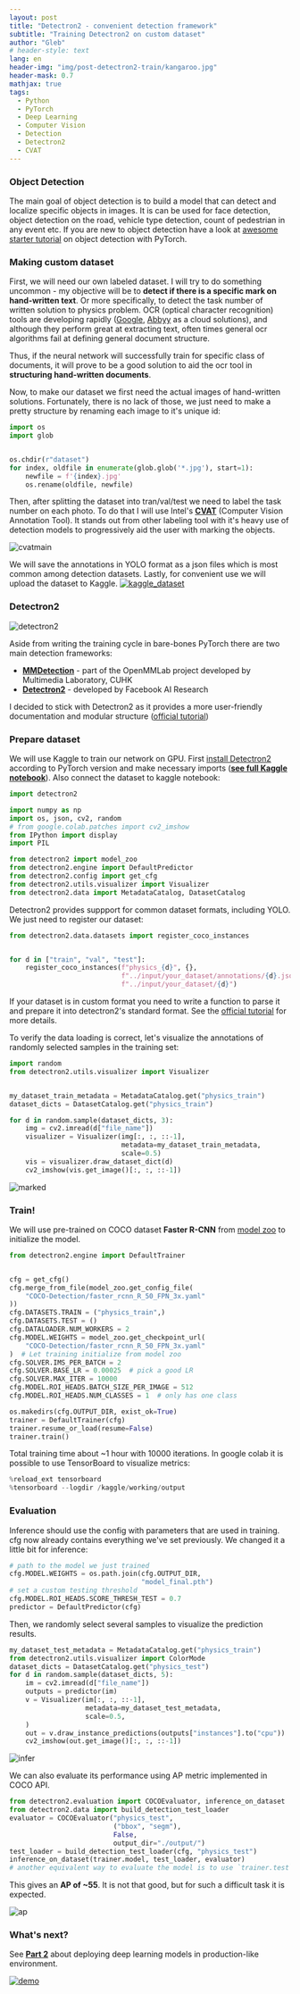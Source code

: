 ```yaml
---
layout: post
title: "Detectron2 - convenient detection framework"
subtitle: "Training Detectron2 on custom dataset"
author: "Gleb"
# header-style: text
lang: en
header-img: "img/post-detectron2-train/kangaroo.jpg"
header-mask: 0.7
mathjax: true
tags:
  - Python
  - PyTorch
  - Deep Learning
  - Computer Vision
  - Detection
  - Detectron2
  - CVAT
---
```


### Object Detection

<!-- ![kangaroo](/img/post-detectron2-train/kangaroo.jpg) -->

The main goal of object detection is to build a model that can detect and localize specific objects in images. It is can be used for face detection, object detection on the road, vehicle type detection, count of pedestrian in any event etc. If you are new to object detection have a look at [awesome starter tutorial](https://github.com/sgrvinod/a-PyTorch-Tutorial-to-Object-Detection) on object detection with PyTorch.


### Making custom dataset

First, we will need our own labeled dataset. I will try to do something uncommon - my objective will be to **detect if there is a specific mark on hand-written text**. Or more specifically, to detect the task number of written solution to physics problem. OCR (optical character recognition) tools are developing rapidly ([Google](https://cloud.google.com/document-ai/docs/ocr), [Abbyy](https://www.abbyy.com/cloud-ocr-sdk/) as a cloud solutions), and although they perform great at extracting text, often times general ocr algorithms fail at defining general document structure.

Thus, if the neural network will successfully train for specific class of documents, it will prove to be a good solution to aid the ocr tool in **structuring hand-written documents**.

Now, to make our dataset we first need the actual images of hand-written solutions. Fortunately, there is no lack of those, we just need to make a pretty structure by renaming each image to it's unique id:

```python
import os
import glob


os.chdir(r"dataset")
for index, oldfile in enumerate(glob.glob('*.jpg'), start=1):
    newfile = f'{index}.jpg'
    os.rename(oldfile, newfile)
```

Then, after splitting the dataset into tran/val/test we need to label the task number on each photo. To do that I will use Intel's **[CVAT](https://github.com/openvinotoolkit/cvat)** (Computer Vision Annotation Tool). It stands out from other labeling tool with it's heavy use of detection models to progressively aid the user with marking the objects.

![cvatmain](/img/post-detectron2-train/cvat.jpg)

We will save the annotations in YOLO format as a json files which is most common among detection datasets.
Lastly, for convenient use we will upload the dataset to Kaggle.
[![kaggle_dataset](/img/post-detectron2-train/kaggle_dataset.png)](https://www.kaggle.com/glebbuzin/physics-tasks-written-solutions)


### Detectron2

![detectron2](https://dl.fbaipublicfiles.com/detectron2/Detectron2-Logo-Horz.png)

Aside from writing the training cycle in bare-bones PyTorch there are two main detection frameworks:
- **[MMDetection](https://github.com/open-mmlab/mmdetection)** - part of the OpenMMLab project developed by Multimedia Laboratory, CUHK
- **[Detectron2](https://github.com/facebookresearch/detectron2)** - developed by Facebook AI Research

I decided to stick with Detectron2 as it provides a more user-friendly documentation and modular structure ([official tutorial](https://colab.research.google.com/drive/16jcaJoc6bCFAQ96jDe2HwtXj7BMD_-m5))


### Prepare dataset

We will use Kaggle to train our network on GPU. First [install Detectron2](https://detectron2.readthedocs.io/en/latest/tutorials/install.html) according to PyTorch version and make necessary imports (**[see full Kaggle notebook](https://www.kaggle.com/glebbuzin/detectron2-train)**). Also connect the dataset to kaggle notebook:

```python
import detectron2

import numpy as np
import os, json, cv2, random
# from google.colab.patches import cv2_imshow
from IPython import display
import PIL

from detectron2 import model_zoo
from detectron2.engine import DefaultPredictor
from detectron2.config import get_cfg
from detectron2.utils.visualizer import Visualizer
from detectron2.data import MetadataCatalog, DatasetCatalog
```

Detectron2 provides suppport for common dataset formats, including YOLO. We just need to register our dataset: 

```python
from detectron2.data.datasets import register_coco_instances


for d in ["train", "val", "test"]:
    register_coco_instances(f"physics_{d}", {},
                            f"../input/your_dataset/annotations/{d}.json",
                            f"../input/your_dataset/{d}")
```

If your dataset is in custom format you need to write a function to parse it and prepare it into detectron2's standard format. See the [official tutorial](https://colab.research.google.com/drive/16jcaJoc6bCFAQ96jDe2HwtXj7BMD_-m5) for more details.

To verify the data loading is correct, let's visualize the annotations of randomly selected samples in the training set:

```python
import random
from detectron2.utils.visualizer import Visualizer


my_dataset_train_metadata = MetadataCatalog.get("physics_train")
dataset_dicts = DatasetCatalog.get("physics_train")

for d in random.sample(dataset_dicts, 3):
    img = cv2.imread(d["file_name"])
    visualizer = Visualizer(img[:, :, ::-1],
                            metadata=my_dataset_train_metadata,
                            scale=0.5)
    vis = visualizer.draw_dataset_dict(d)
    cv2_imshow(vis.get_image()[:, :, ::-1])
```

![marked](/img/post-detectron2-train/marked_sol.jpg)


### Train!

We will use pre-trained on COCO dataset **Faster R-CNN** from [model zoo](https://github.com/facebookresearch/detectron2/blob/master/MODEL_ZOO.md) to initialize the model.

```python
from detectron2.engine import DefaultTrainer


cfg = get_cfg()
cfg.merge_from_file(model_zoo.get_config_file(
    "COCO-Detection/faster_rcnn_R_50_FPN_3x.yaml"
))
cfg.DATASETS.TRAIN = ("physics_train",)
cfg.DATASETS.TEST = ()
cfg.DATALOADER.NUM_WORKERS = 2
cfg.MODEL.WEIGHTS = model_zoo.get_checkpoint_url(
    "COCO-Detection/faster_rcnn_R_50_FPN_3x.yaml"
)  # Let training initialize from model zoo
cfg.SOLVER.IMS_PER_BATCH = 2
cfg.SOLVER.BASE_LR = 0.00025  # pick a good LR
cfg.SOLVER.MAX_ITER = 10000
cfg.MODEL.ROI_HEADS.BATCH_SIZE_PER_IMAGE = 512
cfg.MODEL.ROI_HEADS.NUM_CLASSES = 1  # only has one class

os.makedirs(cfg.OUTPUT_DIR, exist_ok=True)
trainer = DefaultTrainer(cfg) 
trainer.resume_or_load(resume=False)
trainer.train()
```

Total training time about ~1 hour with 10000 iterations. In google colab it is possible to use TensorBoard to visualize metrics:

```python
%reload_ext tensorboard
%tensorboard --logdir /kaggle/working/output
```

### Evaluation

Inference should use the config with parameters that are used in training. cfg now already contains everything we've set previously. We changed it a little bit for inference:

```python
# path to the model we just trained
cfg.MODEL.WEIGHTS = os.path.join(cfg.OUTPUT_DIR,
                                 "model_final.pth")
# set a custom testing threshold
cfg.MODEL.ROI_HEADS.SCORE_THRESH_TEST = 0.7
predictor = DefaultPredictor(cfg)
```

Then, we randomly select several samples to visualize the prediction results.

```python
my_dataset_test_metadata = MetadataCatalog.get("physics_train")
from detectron2.utils.visualizer import ColorMode
dataset_dicts = DatasetCatalog.get("physics_test")
for d in random.sample(dataset_dicts, 5):    
    im = cv2.imread(d["file_name"])
    outputs = predictor(im)  
    v = Visualizer(im[:, :, ::-1],
                   metadata=my_dataset_test_metadata, 
                   scale=0.5, 
    )
    out = v.draw_instance_predictions(outputs["instances"].to("cpu"))
    cv2_imshow(out.get_image()[:, :, ::-1])
```

![infer](/img/post-detectron2-train/infer.jpg)

We can also evaluate its performance using AP metric implemented in COCO API.

```python
from detectron2.evaluation import COCOEvaluator, inference_on_dataset
from detectron2.data import build_detection_test_loader
evaluator = COCOEvaluator("physics_test",
                          ("bbox", "segm"),
                          False,
                          output_dir="./output/")
test_loader = build_detection_test_loader(cfg, "physics_test")
inference_on_dataset(trainer.model, test_loader, evaluator)
# another equivalent way to evaluate the model is to use `trainer.test`
```

This gives an **AP of ~55**. It is not that good, but for such a difficult task it is expected.

![ap](/img/post-detectron2-train/ap_metric.jpg)

### What's next?

See **[Part 2](https://barklan.github.io/2021/01/22/deploying-dl-models/)** about deploying deep learning models in production-like environment.

[![demo](/img/post-detectron2-train/demo.jpg)](https://mipt.one/detection/)
